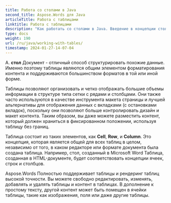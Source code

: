 ```yaml
---
title: Работа со столами в Java
second_title: Aspose.Words для Java
articleTitle: Работа с таблицами
linktitle: Работа с таблицами
description: "Как работать со столами в Java. Введение в концепции столовых узлов в Aspose.Words для Java."
type: docs
weight: 190
url: /ru/java/working-with-tables/
timestamp: 2024-01-27-14-07-04
---
```


А. **стол** Документ - отличный способ структурировать похожие данные. Именно поэтому таблицы являются общим элементом форматирования контента и поддерживаются большинством форматов в той или иной форме.

Таблицы позволяют организовать и четко отображать большие объемы информации в структуре типа сетки с рядами и столбцами. Они также часто используются в качестве инструмента макета страницы и лучшей альтернативы для отображения данных с вкладками (с остановками вкладок), поскольку они позволяют больше контролировать дизайн и макет контента. Таким образом, вы даже можете разместить контент, который должен храниться в фиксированном положении, используя таблицу без границ.

Таблица состоит из таких элементов, как **Cell**, **Row**, и **Column**. Это концепция, которая является общей для всех таблиц в целом, независимо от того, в каком редакторе или формате документа была создана таблица. Например, стол, созданный в Microsoft Word Таблица, созданная в HTML-документе, будет соответствовать концепции ячеек, строк и столбцов.

Aspose.Words Полностью поддерживает таблицы и рендеринг таблиц высокой точности. Вы можете свободно редактировать, изменять, добавлять и удалять таблицы и контент в таблицах. В дополнение к простому тексту, другой контент может быть помещен в ячейки таблицы, такие как изображения, поля или даже другие таблицы.
